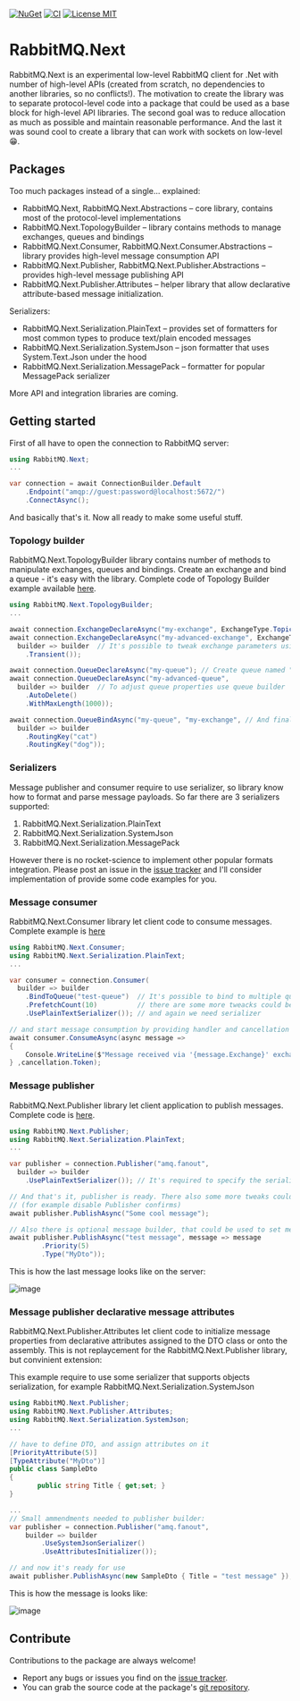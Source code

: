 [![NuGet](https://img.shields.io/nuget/v/RabbitMQ.Next.svg)](https://www.nuget.org/packages/RabbitMQ.Next)
[![CI](https://github.com/sanych-sun/RabbitMQ.Next/actions/workflows/master.yml/badge.svg)](https://github.com/sanych-sun/RabbitMQ.Next/actions/workflows/master.yml)
[![License MIT](https://img.shields.io/badge/license-MIT-green.svg)](https://github.com/sanych-sun/RabbitMQ.Next/blob/master/LICENSE)

# RabbitMQ.Next

RabbitMQ.Next is an experimental low-level RabbitMQ client for .Net with number of high-level APIs (created from scratch, no dependencies to another libraries, so no conflicts!). The motivation to create the library was to separate protocol-level code into a package that could be used as a base block for high-level API libraries. The second goal was to reduce allocation as much as possible and maintain reasonable performance. And the last it was sound cool to create a library that can work with sockets on low-level :grin:.

## Packages
Too much packages instead of a single... explained:
- RabbitMQ.Next, RabbitMQ.Next.Abstractions – core library, contains most of the protocol-level implementations
- RabbitMQ.Next.TopologyBuilder – library contains methods to manage exchanges, queues and bindings
- RabbitMQ.Next.Consumer, RabbitMQ.Next.Consumer.Abstractions – library provides high-level message consumption API
- RabbitMQ.Next.Publisher, RabbitMQ.Next.Publisher.Abstractions – provides high-level message publishing API
- RabbitMQ.Next.Publisher.Attributes – helper library that allow declarative attribute-based message initialization.

Serializers:
- RabbitMQ.Next.Serialization.PlainText – provides set of formatters for most common types to produce text/plain encoded messages
- RabbitMQ.Next.Serialization.SystemJson – json formatter that uses System.Text.Json under the hood
- RabbitMQ.Next.Serialization.MessagePack – formatter for popular MessagePack serializer

More API and integration libraries are coming.

## Getting started

First of all have to open the connection to RabbitMQ server:
```c#
using RabbitMQ.Next;
...

var connection = await ConnectionBuilder.Default
    .Endpoint("amqp://guest:password@localhost:5672/")
    .ConnectAsync();
```

And basically that's it. Now all ready to make some useful stuff.
### Topology builder
RabbitMQ.Next.TopologyBuilder library contains number of methods to manipulate exchanges, queues and bindings. Create an exchange and bind a queue - it's easy with the library. Complete code of Topology Builder example available [here](https://github.com/sanych-sun/RabbitMQ.Next/tree/master/docs/examples/RabbitMQ.Next.Examples.TopologyBuilder).
```c#
using RabbitMQ.Next.TopologyBuilder;
...

await connection.ExchangeDeclareAsync("my-exchange", ExchangeType.Topic); // Create topic named 'my-exchange'
await connection.ExchangeDeclareAsync("my-advanced-exchange", ExchangeType.Topic, 
  builder => builder  // It's possible to tweak exchange parameters using exchange builder
    .Transient());

await connection.QueueDeclareAsync("my-queue"); // Create queue named "my-queue"
await connection.QueueDeclareAsync("my-advanced-queue", 
  builder => builder  // To adjust queue properties use queue builder
    .AutoDelete()
    .WithMaxLength(1000));

await connection.QueueBindAsync("my-queue", "my-exchange", // And finaly bind queue to the exchange.
  builder => builder
    .RoutingKey("cat")
    .RoutingKey("dog"));
```

### Serializers
Message publisher and consumer require to use serializer, so library know how to format and parse message payloads. So far there are 3 serializers supported:
1. RabbitMQ.Next.Serialization.PlainText
2. RabbitMQ.Next.Serialization.SystemJson
3. RabbitMQ.Next.Serialization.MessagePack

However there is no rocket-science to implement other popular formats integration. Please post an issue in the [issue tracker](https://github.com/sanych-sun/RabbitMQ.Next/issues) and I'll consider implementation of provide some code examples for you.

### Message consumer
RabbitMQ.Next.Consumer library let client code to consume messages. Complete example is [here](https://github.com/sanych-sun/RabbitMQ.Next/tree/master/docs/examples/RabbitMQ.Next.Examples.SimpleConsumer)
```c#
using RabbitMQ.Next.Consumer;
using RabbitMQ.Next.Serialization.PlainText;
...

var consumer = connection.Consumer(
  builder => builder
    .BindToQueue("test-queue")  // It's possible to bind to multiple queues
    .PrefetchCount(10)          // there are some more tweacks could be applied to consumer
    .UsePlainTextSerializer()); // and again we need serializer

// and start message consumption by providing handler and cancellation token
await consumer.ConsumeAsync(async message =>
{
    Console.WriteLine($"Message received via '{message.Exchange}' exchange: {message.Content<string>()}");
} ,cancellation.Token);
```

### Message publisher
RabbitMQ.Next.Publisher library let client application to publish messages. Complete code is [here](https://github.com/sanych-sun/RabbitMQ.Next/tree/master/docs/examples/RabbitMQ.Next.Examples.SimplePublisher).

```c#
using RabbitMQ.Next.Publisher;
using RabbitMQ.Next.Serialization.PlainText;
...

var publisher = connection.Publisher("amq.fanout",
  builder => builder
    .UsePlainTextSerializer()); // It's required to specify the serializer, so library know how to format payload.

// And that's it, publisher is ready. There also some more tweaks could be applied to the publisher via publisher builder 
// (for example disable Publisher confirms)
await publisher.PublishAsync("Some cool message");

// Also there is optional message builder, that could be used to set message proeprties
await publisher.PublishAsync("test message", message => message
        .Priority(5)
        .Type("MyDto"));
```
This is how the last message looks like on the server:

![image](https://user-images.githubusercontent.com/31327136/205428054-7e627426-2821-4d5f-a9a9-6d7bdea66ce6.png)



### Message publisher declarative message attributes
RabbitMQ.Next.Publisher.Attributes let client code to initialize message properties from declarative attributes assigned to the DTO class or onto the assembly. This is not replaycement for the RabbitMQ.Next.Publisher library, but convinient extension:

This example require to use some serializer that supports objects serialization, for example RabbitMQ.Next.Serialization.SystemJson
```c#
using RabbitMQ.Next.Publisher;
using RabbitMQ.Next.Publisher.Attributes;
using RabbitMQ.Next.Serialization.SystemJson; 
...

// have to define DTO, and assign attributes on it
[PriorityAttribute(5)]
[TypeAttribute("MyDto")]
public class SampleDto
{
       public string Title { get;set; }
} 

...
// Small ammendments needed to publisher builder:
var publisher = connection.Publisher("amq.fanout",
    builder => builder
        .UseSystemJsonSerializer()
        .UseAttributesInitializer());  

// and now it's ready for use
await publisher.PublishAsync(new SampleDto { Title = "test message" }); 

```
This is how the message is looks like:

![image](https://user-images.githubusercontent.com/31327136/205427873-1dd7ded5-f636-4bd6-ba62-6f41a66be792.png)


## Contribute

Contributions to the package are always welcome!

- Report any bugs or issues you find on the [issue tracker](https://github.com/sanych-sun/RabbitMQ.Next/issues).
- You can grab the source code at the package's [git repository](https://github.com/sanych-sun/RabbitMQ.Next).
